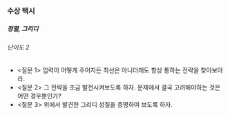 ### 수상 택시
##### 정렬, 그리디
###### 난이도 2

* <질문 1> 입력이 어떻게 주어지든 최선은 아니더래도 항상 통하는 전략을 찾아보아라.
* <질문 2> 그 전략을 조금 발전시켜보도록 하자. 문제에서 결국 고려해야하는 것은 어떤 경우뿐인가?
* <질문 3> 위에서 발견한 그리디 성질을 증명하여 보도록 하자.
